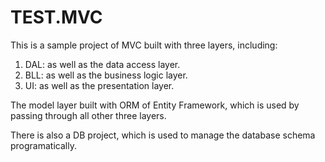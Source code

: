 # TEST.MVC
This is a sample project of MVC built with three layers, including:
1) DAL: as well as the data access layer.
2) BLL: as well as the business logic layer.
3) UI: as well as the presentation layer.

The model layer built with ORM of Entity Framework, which is used by passing through all other three layers.

There is also a DB project, which is used to manage the database schema programatically.
